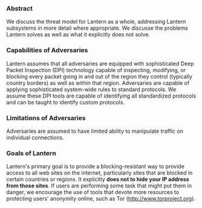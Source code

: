 ### Abstract
We discuss the threat model for Lantern as a whole, addressing Lantern subsystems in more detail where appropriate. We discusse the problems Lantern solves as well as what it explicitly does not solve.

### Capabilities of Adversaries
Lantern assumes that all adversaries are equipped with sophisticated Deep Packet Inspection (DPI) technology capable of inspecting, modifying, or blocking every packet going in and out of the region they control (typically country borders) as well as within that region. Adversaries are capable of applying sophisticated system-wide rules to standard protocols. We assume these DPI tools are capable of identifying all standardized protocols and can be taught to identify custom protocols.

### Limitations of Adversaries
Adversaries are assumed to have limited ability to manipulate traffic on individual connections.

### Goals of Lantern
Lantern's primary goal is to provide a blocking-resistant way to provide access to all web sites on the internet, particularly sites that are blocked in certain countries or regions. It explicitly **does not to hide your IP address from those sites**. If users are performing some task that might put them in danger, we encourage the use of tools that devote more resources to protecting users' anonymity online, such as Tor (http://www.torproject.org).